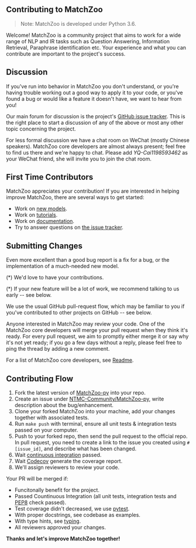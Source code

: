 Contributing to MatchZoo
----------

> Note: MatchZoo is developed under Python 3.6.

Welcome! MatchZoo is a community project that aims to work for a wide range of NLP and IR tasks such as Question Answering, Information Retrieval, Paraphrase identification etc. Your experience and what you can contribute are important to the project's success.

Discussion
----------

If you've run into behavior in MatchZoo you don't understand, or you're having trouble working out a good way to apply it to your code, or you've found a bug or would like a feature it doesn't have, we want to hear from you!

Our main forum for discussion is the project's [GitHub issue tracker](https://github.com/NTMC-Community/MatchZoo-py/issues).  This is the right place to start a discussion of any of the above or most any other topic concerning the project.

For less formal discussion we have a chat room on WeChat (mostly Chinese speakers). MatchZoo core developers are almost always present; feel free to find us there and we're happy to chat. Please add *YQ-Cai1198593462* as your WeChat friend, she will invite you to join the chat room.

First Time Contributors
-----------------------

MatchZoo appreciates your contribution! If you are interested in helping improve MatchZoo, there are several ways to get started:

* Work on [new models](https://github.com/NTMC-Community/awaresome-neural-models-for-semantic-match).
* Work on [tutorials](https://github.com/NTMC-Community/MatchZoo-py/tree/master/tutorials).
* Work on [documentation](https://github.com/NTMC-Community/MatchZoo-py/tree/master/docs).
* Try to answer questions on [the issue tracker](https://github.com/NTMC-Community/MatchZoo-py/issues).

Submitting Changes
------------------

Even more excellent than a good bug report is a fix for a bug, or the implementation of a much-needed new model. 

(*)  We'd love to have your contributions.

(*) If your new feature will be a lot of work, we recommend talking to us early -- see below.

We use the usual GitHub pull-request flow, which may be familiar to you if you've contributed to other projects on GitHub -- see below. 

Anyone interested in MatchZoo may review your code.  One of the MatchZoo core developers will merge your pull request when they think it's ready.
For every pull request, we aim to promptly either merge it or say why it's not yet ready; if you go a few days without a reply, please feel
free to ping the thread by adding a new comment.

For a list of MatchZoo core developers, see [Readme](https://github.com/NTMC-Community/MatchZoo-py/blob/master/README.md).

Contributing Flow
------------------

1. Fork the latest version of [MatchZoo-py](https://github.com/NTMC-Community/MatchZoo-py) into your repo.
2. Create an issue under [NTMC-Community/MatchZoo-py](https://github.com/NTMC-Community/MatchZoo-py/issues), write description about the bug/enhancement.
3. Clone your forked MatchZoo into your machine, add your changes together with associated tests.
4. Run `make push` with terminal, ensure all unit tests & integration tests passed on your computer.
5. Push to your forked repo, then send the pull request to the official repo. In pull request, you need to create a link to the issue you created using `#[issue_id]`, and describe what has been changed.
6. Wait [continuous integration](https://travis-ci.org/NTMC-Community/MatchZoo-py) passed.
7. Wait [Codecov](https://codecov.io/gh/NTMC-Community/MatchZoo-py) generate the coverage report.
8. We'll assign reviewers to review your code.


Your PR will be merged if:
- Funcitonally benefit for the project.
- Passed Countinuous Integration (all unit tests, integration tests and [PEP8](https://www.python.org/dev/peps/pep-0008/) check passed).
- Test coverage didn't decreased, we use [pytest](https://docs.pytest.org/en/latest/).
- With proper docstrings, see codebase as examples.
- With type hints, see [typing](https://docs.python.org/3/library/typing.html). 
- All reviewers approved your changes.


**Thanks and let's improve MatchZoo together!**